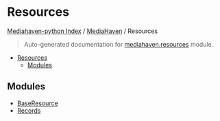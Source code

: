# Resources

[Mediahaven-python Index](../../../README.md#mediahaven-python-index) /
[MediaHaven](../index.md#mediahaven) /
Resources

> Auto-generated documentation for [mediahaven.resources](../../../mediahaven/resources/__init__.py) module.

- [Resources](#resources)
  - [Modules](#modules)

## Modules

- [BaseResource](./base_resource.md)
- [Records](./records.md)